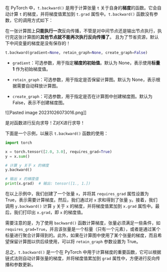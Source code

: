 在 PyTorch 中，`t.backward()` 是用于计算张量 `t` 关于自身的**梯度**的函数。它会自动计算 `t` 的梯度，并将梯度值累加到 `t.grad` 属性中。`t.backward()` 函数没有参数，它的调用方式如下：

在一张计算图上**只能执行一次**反向传播，不管是对中间节点还是输出节点执行，执行完这张计算图的**其他节点就不能再次执行反向传播了**。
且为了节省资源，默认下中间变量的梯度是没有保存的！

```python
t.backward(gradient=None, retain_graph=None, create_graph=False)
```

- `gradient`：可选参数，用于指定**梯度的初始值**。默认为 None，表示使用**标量 1** 作为初始梯度值。

- `retain_graph`：可选参数，用于指定是否保留计算图。默认为 None，表示根据需要自动释放计算图。

- `create_graph`：可选参数，用于指定是否在计算图中创建梯度图。默认为 False，表示不创建梯度图。

![[Pasted image 20231026073016.png]]

是对函数进行反向求导！Z对X进行求导！

下面是一个示例，以展示 `t.backward()` 函数的使用：

```python
import torch

x = torch.tensor([2.0, 3.0], requires_grad=True)
y = x.sum()

# 计算 y 关于 x 的梯度
y.backward()

# 输出 x 的梯度值
print(x.grad)  # 输出: tensor([1., 1.])
```

在以上示例中，我们创建了一个张量 `x`，并将其 `requires_grad` 属性设置为 True，表示需要计算梯度。然后，我们通过对 `x` 求和得到了张量 `y`。接着，我们调用 `y.backward()` 计算 `y` 关于 `x` 的梯度，并将梯度值累加到 `x.grad` 属性中。最后，我们打印出 `x.grad`，即 `x` 的梯度值。

需要注意的是，为了使用 `backward()` 函数计算梯度，张量必须满足一些条件，如 `requires_grad=True`，并且该张量是一个标量（只有一个元素），或者是通过某个标量进行聚合计算得到的。此外，如果在计算图中使用了某个张量的梯度，而且希望保留计算图以供后续使用，可以将 `retain_graph` 参数设置为 True。

总之，`t.backward()` 是一个在 PyTorch 中用于计算梯度的重要函数，它可以根据链式法则自动计算张量的梯度，并将梯度值累加到 `grad` 属性中，方便进行反向传播和参数更新。